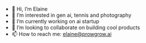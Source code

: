 - 👋 Hi, I’m Elaine
- 👀 I’m interested in gen ai, tennis and photography
- 🌱 I’m currently working on ai startup
- 💞️ I’m looking to collaborate on building cool products
- 📫 How to reach me: elaine@prowgrow.ai
